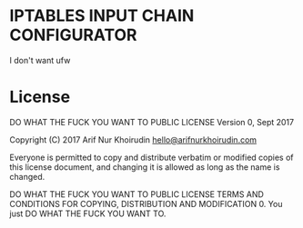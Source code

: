 # IPTABLES INPUT CHAIN CONFIGURATOR

I don't want ufw

# License

DO WHAT THE FUCK YOU WANT TO PUBLIC LICENSE
Version 0, Sept 2017

 Copyright (C) 2017 Arif Nur Khoirudin <hello@arifnurkhoirudin.com>

 Everyone is permitted to copy and distribute verbatim or modified
 copies of this license document, and changing it is allowed as long
 as the name is changed.

DO WHAT THE FUCK YOU WANT TO PUBLIC LICENSE
TERMS AND CONDITIONS FOR COPYING, DISTRIBUTION AND MODIFICATION
0. You just DO WHAT THE FUCK YOU WANT TO.
